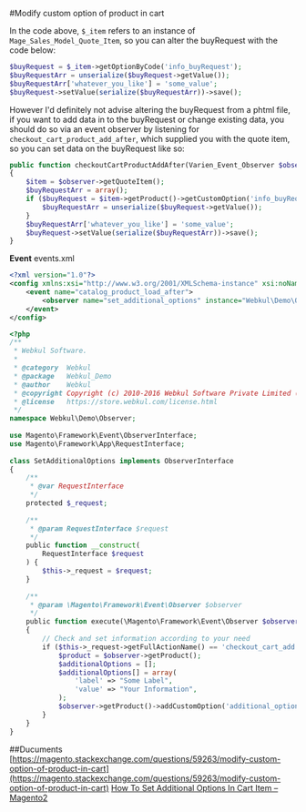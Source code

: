 #Modify custom option of product in cart

In the code above, `$_item` refers to an instance of `Mage_Sales_Model_Quote_Item`, so you can alter the buyRequest with the code below:

```php
$buyRequest = $_item->getOptionByCode('info_buyRequest');
$buyRequestArr = unserialize($buyRequest->getValue());
$buyRequestArr['whatever_you_like'] = 'some_value';
$buyRequest->setValue(serialize($buyRequestArr))->save();
```

However I'd definitely not advise altering the buyRequest from a phtml file, if you want to add data in to the buyRequest or change existing data, you should do so via an event observer by listening for `checkout_cart_product_add_after`, which supplied you with the quote item, so you can set data on the buyRequest like so:

```php
public function checkoutCartProductAddAfter(Varien_Event_Observer $observer)
{
    $item = $observer->getQuoteItem();
    $buyRequestArr = array();
    if ($buyRequest = $item->getProduct()->getCustomOption('info_buyRequest')) {
        $buyRequestArr = unserialize($buyRequest->getValue());
    }
    $buyRequestArr['whatever_you_like'] = 'some_value';
    $buyRequest->setValue(serialize($buyRequestArr))->save();
}
```

**Event**
events.xml
```xml
<?xml version="1.0"?>
<config xmlns:xsi="http://www.w3.org/2001/XMLSchema-instance" xsi:noNamespaceSchemaLocation="urn:magento:framework:Event/etc/events.xsd">
    <event name="catalog_product_load_after">
        <observer name="set_additional_options" instance="Webkul\Demo\Observer\SetAdditionalOptions"/>
    </event>
</config>
```

```php
<?php
/**
 * Webkul Software.
 *
 * @category  Webkul
 * @package   Webkul_Demo
 * @author    Webkul
 * @copyright Copyright (c) 2010-2016 Webkul Software Private Limited (https://webkul.com)
 * @license   https://store.webkul.com/license.html
 */
namespace Webkul\Demo\Observer;
 
use Magento\Framework\Event\ObserverInterface;
use Magento\Framework\App\RequestInterface;
 
class SetAdditionalOptions implements ObserverInterface
{
    /**
     * @var RequestInterface
     */
    protected $_request;
     
    /**
     * @param RequestInterface $request
     */
    public function __construct(
        RequestInterface $request
    ) {
        $this->_request = $request;
    }
 
    /**
     * @param \Magento\Framework\Event\Observer $observer
     */
    public function execute(\Magento\Framework\Event\Observer $observer)
    {
        // Check and set information according to your need
        if ($this->_request->getFullActionName() == 'checkout_cart_add') { //checking when product is adding to cart
            $product = $observer->getProduct();
            $additionalOptions = [];
            $additionalOptions[] = array(
                'label' => "Some Label",
                'value' => "Your Information",
            );
            $observer->getProduct()->addCustomOption('additional_options', serialize($additionalOptions));
        }
    }
}
```


##Ducuments
[https://magento.stackexchange.com/questions/59263/modify-custom-option-of-product-in-cart](https://magento.stackexchange.com/questions/59263/modify-custom-option-of-product-in-cart)
[How To Set Additional Options In Cart Item – Magento2](https://webkul.com/blog/additional-options-cart-item-magento2/)

